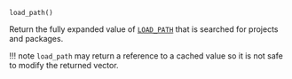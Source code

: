 ```
load_path()
```

Return the fully expanded value of [`LOAD_PATH`](@ref) that is searched for projects and packages.

!!! note
    `load_path` may return a reference to a cached value so it is not safe to modify the returned vector.

